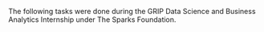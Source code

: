 The following tasks were done during the GRIP Data Science and Business Analytics Internship under The Sparks Foundation.
